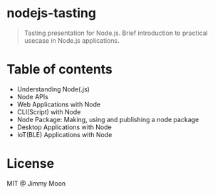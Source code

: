 # nodejs-tasting

> Tasting presentation for Node.js. Brief introduction to practical usecase in Node.js applications.

# Table of contents

- Understanding Node(.js)
- Node APIs
- Web Applications with Node 
- CLI(Script) with Node
- Node Package: Making, using and publishing a node package
- Desktop Applications with Node
- IoT(BLE) Applications with Node

# License

MIT @ Jimmy Moon   